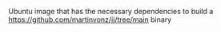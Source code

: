 Ubuntu image that has the necessary dependencies to build a https://github.com/martinvonz/jj/tree/main binary
